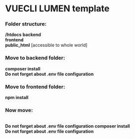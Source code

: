 # VUECLI LUMEN template

### Folder structure: <br>
<strong>/htdocs</strong>
<strong>    backend</strong>
<br><strong>    frontend</strong>
<br><strong>public_html</strong> [accessible to whole world]<br>

### Move to backend folder:<br>
<strong>composer install</strong>
<br><strong>Do not forget about .env file configuration</strong>

### Move to frontend folder:<br>
<strong>npm install</strong>

### Now move:<br>
<strong> </strong>
<br><strong>Do not forget about .env file configuration</strong>
<strong>composer install</strong>
<br><strong>Do not forget about .env file configuration</strong>